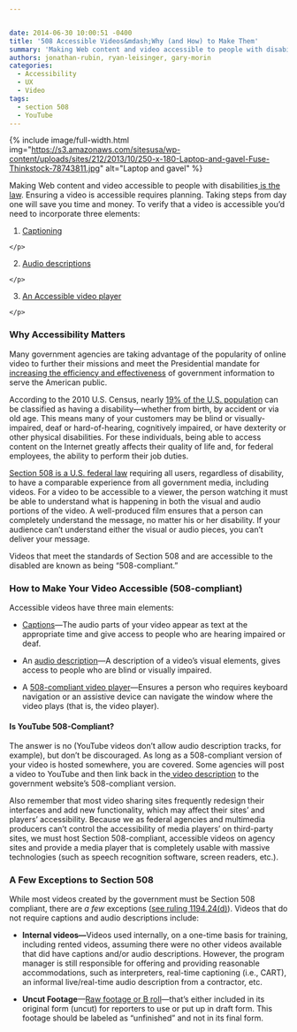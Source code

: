```yaml
---


date: 2014-06-30 10:00:51 -0400
title: '508 Accessible Videos&mdash;Why (and How) to Make Them'
summary: 'Making Web content and video accessible to people with disabilities&nbsp;is the law. Ensuring a video is accessible requires planning. Taking steps from day one will save you time and money. To verify that a video is accessible you&amp;#8217;d need to incorporate three elements\: Captioning Audio descriptions An Accessible video player Why Accessibility Matters Many government'
authors: jonathan-rubin, ryan-leisinger, gary-morin
categories:
  - Accessibility
  - UX
  - Video
tags:
  - section 508
  - YouTube
---
```



{% include image/full-width.html img="https://s3.amazonaws.com/sitesusa/wp-content/uploads/sites/212/2013/10/250-x-180-Laptop-and-gavel-Fuse-Thinkstock-78743811.jpg" alt="Laptop and gavel" %} 

<p dir="ltr">
  Making Web content and video accessible to people with disabilities<a href="http://www.section508.gov/"> is the law</a>. Ensuring a video is accessible requires planning. Taking steps from day one will save you time and money. To verify that a video is accessible you&#8217;d need to incorporate three elements:
</p>

  1. <p dir="ltr">
      <a title="508 Accessible Videos – How to Caption Videos" href="https://www.WHATEVER/2014/06/30/508-accessible-videos-how-to-caption-videos/">Captioning</a>
    </p>

  2. <p dir="ltr">
      <a title="508 Accessible Videos – How to Make Audio Descriptions" href="https://www.WHATEVER/2014/06/30/508-accessible-videos-how-to-make-audio-descriptions/">Audio descriptions</a>
    </p>

  3. <p dir="ltr">
      <a title="508 Accessible Videos – Use a 508-Compliant Video Player" href="https://www.WHATEVER/2014/06/30/508-accessible-videos-use-a-508-compliant-video-player/">An Accessible video player</a>
    </p>

### Why Accessibility Matters

<p dir="ltr">
  Many government agencies are taking advantage of the popularity of online video to further their missions and meet the Presidential mandate for<a href="http://www.whitehouse.gov/the_press_office/TransparencyandOpenGovernment"> increasing the efficiency and effectiveness</a> of government information to serve the American public.
</p>

<p dir="ltr">
  According to the 2010 U.S. Census, nearly <a href="http://www.census.gov/newsroom/releases/archives/miscellaneous/cb12-134.html">19% of the U.S. population</a> can be classified as having a disability—whether from birth, by accident or via old age. This means many of your customers may be blind or visually-impaired, deaf or hard-of-hearing, cognitively impaired, or have dexterity or other physical disabilities. For these individuals, being able to access content on the Internet greatly affects their quality of life and, for federal employees, the ability to perform their job duties.
</p>

<p dir="ltr">
  <a href="http://www.section508.gov/section508-laws">Section 508 is a U.S. federal law</a> requiring all users, regardless of disability, to have a comparable experience from all government media, including videos. For a video to be accessible to a viewer, the person watching it must be able to understand what is happening in both the visual and audio portions of the video. A well-produced film ensures that a person can completely understand the message, no matter his or her disability. If your audience can&#8217;t understand either the visual or audio pieces, you can&#8217;t deliver your message.
</p>

<p dir="ltr">
  Videos that meet the standards of Section 508 and are accessible to the disabled are known as being &#8220;508-compliant.&#8221;
</p>

### How to Make Your Video Accessible (508-compliant)

Accessible videos have three main elements:

  * <p dir="ltr">
      <a title="508 Accessible Videos – How to Caption Videos" href="https://www.WHATEVER/2014/06/30/508-accessible-videos-how-to-caption-videos/">Captions</a>—The audio parts of your video appear as text at the appropriate time and give access to people who are hearing impaired or deaf.
    </p>

  * <p dir="ltr">
      An <a title="508 Accessible Videos – How to Make Audio Descriptions" href="https://www.WHATEVER/2014/06/30/508-accessible-videos-how-to-make-audio-descriptions/">audio description</a>—A description of a video&#8217;s visual elements, gives access to people who are blind or visually impaired.
    </p>

  * <p dir="ltr">
      A <a title="508 Accessible Videos – Use a 508-Compliant Video Player" href="https://www.WHATEVER/2014/06/30/508-accessible-videos-use-a-508-compliant-video-player/">508-compliant video player</a>—Ensures a person who requires keyboard navigation or an assistive device can navigate the window where the video plays (that is, the video player).
    </p>

#### Is YouTube 508-Compliant?

<p dir="ltr">
  The answer is no (YouTube videos don&#8217;t allow audio description tracks, for example), but don&#8217;t be discouraged. As long as a 508-compliant version of your video is hosted somewhere, you are covered. Some agencies will post a video to YouTube and then link back in the<a href="http://www.youtube.com/watch?v=0A_XQpTp4xo&list=PLGSYaZN04xzEze7Tw34Rnggcu-jA1K7X8"> video description</a> to the government website&#8217;s 508-compliant version.
</p>

Also remember that most video sharing sites frequently redesign their interfaces and add new functionality, which may affect their sites&#8217; and players&#8217; accessibility. Because we as federal agencies and multimedia producers can&#8217;t control the accessibility of media players&#8217; on third-party sites, we must host Section 508-compliant, accessible videos on agency sites and provide a media player that is completely usable with massive technologies (such as speech recognition software, screen readers, etc.).

### A Few Exceptions to Section 508

<p dir="ltr">
  While most videos created by the government must be Section 508 compliant, there are<em> a few</em> exceptions (<a href="http://www.uspto.gov/about/offices/cio/section508/05videomulti.jsp">see ruling 1194.24(d)</a>). Videos that do not require captions and audio descriptions include:
</p>

  * <p dir="ltr">
      <strong>Internal videos—</strong>Videos used internally, on a one-time basis for training, including rented videos, assuming there were no other videos available that did have captions and/or audio descriptions. However, the program manager is still responsible for offering and providing reasonable accommodations, such as interpreters, real-time captioning (i.e., CART), an informal live/real-time audio description from a contractor, etc.
    </p>

  * <p dir="ltr">
      <strong>Uncut Footage</strong>—<a href="https://www.WHATEVER/2012/05/07/find-free-video-stock-footage/">Raw footage or B roll</a>—that&#8217;s either included in its original form (uncut) for reporters to use or put up in draft form. This footage should be labeled as “unfinished” and not in its final form.
    </p>